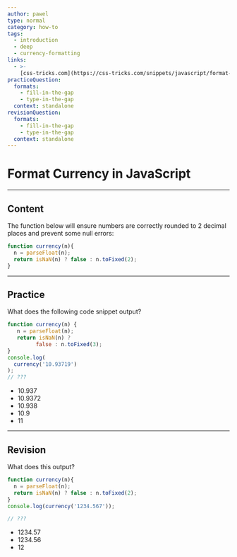 ```yaml
---
author: pawel
type: normal
category: how-to
tags:
  - introduction
  - deep
  - currency-formatting
links:
  - >-
    [css-tricks.com](https://css-tricks.com/snippets/javascript/format-currency/){website}
practiceQuestion:
  formats:
    - fill-in-the-gap
    - type-in-the-gap
  context: standalone
revisionQuestion:
  formats:
    - fill-in-the-gap
    - type-in-the-gap
  context: standalone
---
```


# Format Currency in JavaScript


---

## Content

The function below will ensure numbers are correctly rounded to 2 decimal places and prevent some null errors: 

```javascript
function currency(n){
  n = parseFloat(n);
  return isNaN(n) ? false : n.toFixed(2);
}
```


---

## Practice

What does the following code snippet output?

```javascript
function currency(n) {
   n = parseFloat(n);
   return isNaN(n) ? 
         false : n.toFixed(3);
}
console.log(
  currency('10.93719')
);
// ???
```

- 10.937
- 10.9372
- 10.938
- 10.9
- 11


---

## Revision

What does this output?

```javascript
function currency(n){
  n = parseFloat(n);
  return isNaN(n) ? false : n.toFixed(2);
}
console.log(currency('1234.567'));

// ???
```

- 1234.57
- 1234.56
- 12
 
